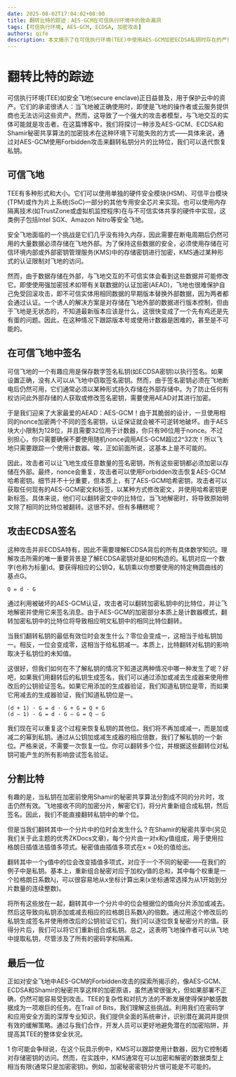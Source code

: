 ```yaml
---
date: 2025-08-02T17:04:02+08:00
title: 翻转比特的踪迹：AES-GCM在可信执行环境中的致命漏洞
tags: [可信执行环境, AES-GCM, ECDSA, 加密攻击]
authors: qife
description: 本文揭示了在可信执行环境(TEE)中使用AES-GCM加密ECDSA私钥时存在的严重漏洞，攻击者可通过Forbidden攻击翻转私钥分片的比特位，最终完全恢复私钥，即使采用了Shamir秘密共享算法也无法避免。
---
```


# 翻转比特的踪迹

可信执行环境(TEE)如安全飞地(secure enclave)正日益普及，用于保护云中的资产。它们的承诺很诱人：当飞地被正确使用时，即使是飞地的操作者或云服务提供商也无法访问这些资产。然而，这导致了一个强大的攻击者模型，与飞地交互的实体可能就是攻击者。在这篇博客中，我们将探讨一种涉及AES-GCM、ECDSA和Shamir秘密共享算法的加密技术在这种环境下可能失败的方式——具体来说，通过对AES-GCM使用Forbidden攻击来翻转私钥分片的比特位，我们可以迭代恢复私钥。

## 可信飞地

TEE有多种形式和大小。它们可以使用单独的硬件安全模块(HSM)、可信平台模块(TPM)或作为片上系统(SoC)一部分的其他专用安全芯片来实现。也可以使用内存隔离技术(如TrustZone或虚拟机监控程序)在与不可信实体共享的硬件中实现，这类例子包括Intel SGX、Amazon Nitro等安全飞地。

安全飞地面临的一个挑战是它们几乎没有持久内存，因此需要在断电周期后仍然可用的大量数据必须存储在飞地外部。为了保持这些数据的安全，必须使用存储在可信环境内部或外部密钥管理服务(KMS)中的存储密钥进行加密，KMS通过某种形式的认证限制对飞地的访问。


然而，由于数据存储在外部，与飞地交互的不可信实体会看到这些数据并可能修改它。即使使用强加密技术如带有关联数据的认证加密(AEAD)，飞地也很难保护自己免受回滚攻击，即不可信实体用相同数据的早期版本替换外部数据，因为两者都会通过认证。一个诱人的解决方案是对存储在飞地外部的数据进行版本控制，但由于飞地是无状态的，不知道最新版本应该是什么，这很快变成了一个先有鸡还是先有蛋的问题。因此，在这种情况下跟踪版本号或使用计数器是困难的，甚至是不可能的。

## 在可信飞地中签名

可信飞地的一个有趣应用是保存数字签名私钥(如ECDSA密钥)以执行签名。如果设置正确，没有人可以从飞地中窃取签名密钥。然而，由于签名密钥必须在飞地断电后仍然可用，它们通常必须以某种形式持久存储在外部存储中。为了防止任何有权访问此外部存储的人获取或修改签名密钥，需要使用AEAD对其进行加密。


于是我们迎来了大家最爱的AEAD：AES-GCM！由于其脆弱的设计，一旦使用相同的nonce加密两个不同的签名密钥，认证保证就会被不可逆转地破坏。由于AES块大小限制为128位，并且需要32位用于计数器，你只有96位用于nonce。不过别担心，你只需要确保不要使用随机nonce调用AES-GCM超过2^32次！所以飞地只需要跟踪一个使用计数器。唉，正如前面所说，这基本上是不可能的。


因此，攻击者可以让飞地生成任意数量的签名密钥，所有这些密钥都必须加密以存储在外部。最终，nonce会重复，攻击者可以使用Forbidden攻击恢复AES-GCM哈希密钥。细节并不十分重要，但本质上，有了AES-GCM哈希密钥，攻击者可以获取任何现有的AES-GCM密文和标签，以某种方式修改密文，并使用哈希密钥更新标签。具体来说，他们可以翻转密文中的比特位，当飞地解密时，将导致原始明文除了相同的比特位被翻转。这很不好。但有多糟糕呢？

## 攻击ECDSA签名

这种攻击并非ECDSA特有，因此不需要理解ECDSA背后的所有具体数学知识。理解攻击所需的唯一重要背景是了解ECDSA密钥对是如何构造的。私钥对应一个数字(也称为标量)d。要获得相应的公钥Q，私钥乘以你想要使用的特定椭圆曲线的基点G。

```
Q = d · G
```

通过利用被破坏的AES-GCM认证，攻击者可以翻转加密私钥中的比特位，并让飞地解密并使用它来签名消息。由于AES-GCM的加密部分本质上是计数器模式，翻转加密私钥中的比特位将导致相应明文私钥中的相同比特位翻转。


当我们翻转私钥的最低有效位时会发生什么？零位会变成一，这相当于给私钥加一。相反，一位会变成零，这相当于给私钥减一。本质上，比特翻转对私钥的影响取决于私钥位的未知值。

这很好，但我们如何在不了解私钥的情况下知道这两种情况中哪一种发生了呢？好吧，如果我们用翻转后的私钥生成签名，我们可以通过添加或减去生成器来使用修改后的公钥验证签名。如果它用添加的生成器验证，我们知道私钥位是零，而如果它用减去的生成器验证，我们知道私钥位是一。

```
(d + 1) · G = d · G + G = Q + G
(d – 1) · G = d · G – G = Q – G
```

我们现在可以重复这个过程来恢复私钥的其他位。我们将不再加或减一，而是加或减二的幂到私钥。通过从公钥加或减生成器的相应倍数，我们了解私钥的一个新位。严格来说，不需要一次恢复一位。你可以翻转多个位，并根据这些翻转位对私钥可能产生的所有影响尝试签名验证。

## 分割比特

有趣的是，当私钥在加密前使用Shamir的秘密共享算法分割成不同的分片时，攻击仍然有效。飞地接收不同的加密分片，解密它们，将分片重新组合成私钥，然后签名。因此，我们不能直接翻转私钥中的单个位。

但是当我们翻转其中一个分片中的位时会发生什么？在Shamir的秘密共享中(另见我们关于此主题的优秀ZKDocs文章)，每个分片由一对x和y值组成，用于使用拉格朗日插值法插值多项式。秘密值由插值多项式在x = 0处的值给出。

翻转其中一个y值中的位会改变插值多项式，对应于一个不同的秘密——在我们的例子中是私钥。基本上，重新组合秘密对应于加权y值的总和，其中每个权重是一个拉格朗日系数λj，可以很容易地从x坐标计算出来(x坐标通常选择为从1开始到分片数量的连续整数)。

将所有这些放在一起，翻转其中一个分片中的位会根据位的值向分片添加或减去。然后这导致向私钥添加或减去相应的拉格朗日系数λj的倍数。通过用这个修改后的私钥生成签名并使用修改后的公钥验证它们，我们可以逐位恢复秘密分片的值。获得分片后，我们可以将它们重新组合成私钥。总之，这表明飞地操作者可以从飞地中提取私钥，尽管涉及了所有的密码学和隔离。

## 最后一位

正如对安全飞地中AES-GCM的Forbidden攻击的探索所揭示的，像AES-GCM、ECDSA和Shamir的秘密共享这样的加密原语，虽然通常很强大，但如果部署不正确，仍然可能容易受到攻击。TEE的复杂性和对抗方法的不断发展使得保护敏感数据成为一项艰巨的任务。在Trail of Bits，我们理解这些挑战。利用我们在密码学和应用安全方面的深厚专业知识，我们提供全面的系统审计，识别潜在漏洞并提供有效的缓解策略。通过与我们合作，开发人员可以更好地避免潜在的加密陷阱，并提高其TEE的整体安全状况。

1 你可能会争辩说，在这个玩具示例中，KMS可以跟踪使用计数器，因为它控制着对存储密钥的访问。然而，在实践中，KMS通常在可以加密和解密的数据类型上相当有限(通常只是加密密钥)。例如，加密秘密密钥分片很可能是不可能的。
